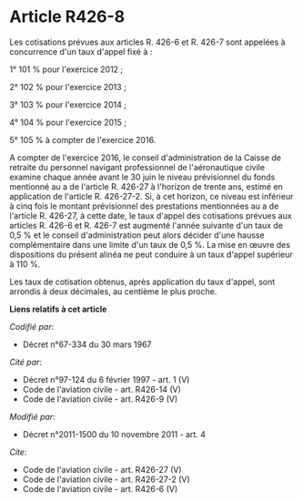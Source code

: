 # Article R426-8

Les cotisations prévues aux articles R. 426-6 et R. 426-7 sont appelées à concurrence d'un taux d'appel fixé à : 

1° 101 % pour l'exercice 2012 ; 

2° 102 % pour l'exercice 2013 ; 

3° 103 % pour l'exercice 2014 ; 

4° 104 % pour l'exercice 2015 ; 

5° 105 % à compter de l'exercice 2016. 

A compter de l'exercice 2016, le conseil d'administration de la Caisse de retraite du personnel navigant professionnel de
l'aéronautique civile examine chaque année avant le 30 juin le niveau prévisionnel du fonds mentionné au a de l'article R.
426-27 à l'horizon de trente ans, estimé en application de l'article R. 426-27-2. Si, à cet horizon, ce niveau est inférieur
à cinq fois le montant prévisionnel des prestations mentionnées au a de l'article R. 426-27, à cette date, le taux d'appel
des cotisations prévues aux articles R. 426-6 et R. 426-7 est augmenté l'année suivante d'un taux de 0,5 % et le conseil
d'administration peut alors décider d'une hausse complémentaire dans une limite d'un taux de 0,5 %. La mise en œuvre des
dispositions du présent alinéa ne peut conduire à un taux d'appel supérieur à 110 %. 

Les taux de cotisation obtenus, après application du taux d'appel, sont arrondis à deux décimales, au centième le plus
proche.

**Liens relatifs à cet article**

_Codifié par_:

  - Décret n°67-334 du 30 mars 1967

_Cité par_:

  - Décret n°97-124 du 6 février 1997 - art. 1 (V)
  - Code de l'aviation civile - art. R426-14 (V)
  - Code de l'aviation civile - art. R426-9 (V)

_Modifié par_:

  - Décret n°2011-1500 du 10 novembre 2011 - art. 4

_Cite_:

  - Code de l'aviation civile - art. R426-27 (V)
  - Code de l'aviation civile - art. R426-27-2 (V)
  - Code de l'aviation civile - art. R426-6 (V)
